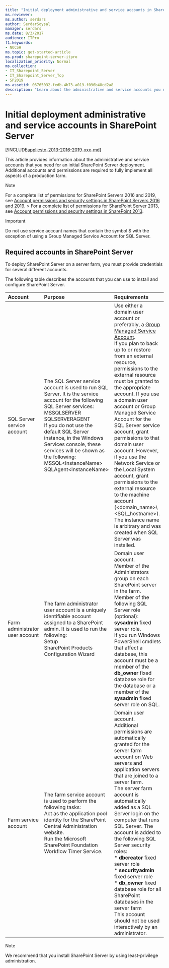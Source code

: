 ```yaml
---
title: "Initial deployment administrative and service accounts in SharePoint Server"
ms.reviewer: 
ms.author: serdars
author: SerdarSoysal
manager: serdars
ms.date: 8/3/2017
audience: ITPro
f1.keywords:
- NOCSH
ms.topic: get-started-article
ms.prod: sharepoint-server-itpro
localization_priority: Normal
ms.collection:
- IT_Sharepoint_Server
- IT_Sharepoint_Server_Top
- SP2019
ms.assetid: 06765032-fedb-4b73-a019-f096b48cd2a8
description: "Learn about the administrative and service accounts you need to initially install SharePoint Server."
---
```


# Initial deployment administrative and service accounts in SharePoint Server

[!INCLUDE[appliesto-2013-2016-2019-xxx-md](../includes/appliesto-2013-2016-2019-xxx-md.md)] 
  
This article provides information about the administrative and service accounts that you need for an initial SharePoint Server deployment. Additional accounts and permissions are required to fully implement all aspects of a production farm.
  
> [!NOTE]
> For a complete list of permissions for SharePoint Servers 2016 and 2019, see [Account permissions and security settings in SharePoint Servers 2016 and 2019](account-permissions-and-security-settings-in-sharepoint-server-2016.md). > For a complete list of permissions for SharePoint Server 2013, see [Account permissions and security settings in SharePoint 2013](account-permissions-and-security-settings-in-sharepoint-2013.md). 
  
> [!IMPORTANT]
> Do not use service account names that contain the symbol $ with the exception of using a Group Managed Service Account for SQL Server.
  
## Required accounts in SharePoint Server

To deploy SharePoint Server on a server farm, you must provide credentials for several different accounts.
  
The following table describes the accounts that you can use to install and configure SharePoint Server.
  
|**Account**|**Purpose**|**Requirements**|
|:-----|:-----|:-----|
|SQL Server service account  <br/> | The SQL Server service account is used to run SQL Server. It is the service account for the following SQL Server services:  <br/>  MSSQLSERVER  <br/>  SQLSERVERAGENT  <br/>  If you do not use the default SQL Server instance, in the Windows Services console, these services will be shown as the following:  <br/>  MSSQL\<InstanceName\>  <br/>  SQLAgent\<InstanceName\>  <br/> |Use either a domain user account or preferably, a [Group Managed Service Account](https://docs.microsoft.com/windows-server/security/group-managed-service-accounts/group-managed-service-accounts-overview).  <br/> If you plan to back up to or restore from an external resource, permissions to the external resource must be granted to the appropriate account. If you use a domain user account or Group Managed Service Account for the SQL Server service account, grant permissions to that domain user account. However, if you use the Network Service or the Local System account, grant permissions to the external resource to the machine account (\<domain_name\>\\<SQL_hostname\>).  <br/> The instance name is arbitrary and was created when SQL Server was installed.  <br/> |
|Farm administrator user account  <br/> | The farm administrator user account is a uniquely identifiable account assigned to a SharePoint admin. It is used to run the following:  <br/>  Setup  <br/>  SharePoint Products Configuration Wizard  <br/> | Domain user account.  <br/>  Member of the Administrators group on each SharePoint server in the farm.  <br/>  Member of the following SQL Server role (optional): **sysadmin** fixed server role.  <br/>  If you run Windows PowerShell cmdlets that affect a database, this account must be a member of the **db_owner** fixed database role for the database or a member of the **sysadmin** fixed server role on SQL.  <br/> |
|Farm service account <br/> | The farm service account is used to perform the following tasks:  <br/>  Act as the application pool identity for the SharePoint Central Administration website.  <br/>  Run the Microsoft SharePoint Foundation Workflow Timer Service.  <br/> | Domain user account.  <br/>  Additional permissions are automatically granted for the server farm account on Web servers and application servers that are joined to a server farm.  <br/>  The server farm account is automatically added as a SQL Server login on the computer that runs SQL Server. The account is added to the following SQL Server security roles:  <br/> * **dbcreator** fixed server role  <br/> * **securityadmin** fixed server role  <br/> * **db_owner** fixed database role for all SharePoint databases in the server farm  <br/> This account should not be used interactively by an administrator. |
   
> [!NOTE]
> We recommend that you install SharePoint Server by using least-privilege administration.
